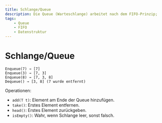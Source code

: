 ```yaml
---
title: Schlange/Queue
description: Die Queue (Warteschlange) arbeitet nach dem FIFO-Prinzip; Das zuerst gespeicherte Element wird zuerst entfernt.
tags:
    - Queue
    - FIFO
    - Datenstruktur
---
```


# Schlange/Queue

```
Enqueue(7) → [7]
Enqueue(3) → [7, 3]
Enqueue(8) → [7, 3, 8]
Dequeue() → [3, 8] (7 wurde entfernt)
```
Operationen:
- `add(T t)`: Element am Ende der Queue hinzufügen.
- `take()`: Erstes Element entfernen.
- `head()`: Erstes Element zurückgeben.
- `isEmpty()`: Wahr, wenn Schlange leer, sonst falsch.

